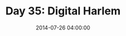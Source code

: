 ---
permalink: /jekyll/update/2014/07/26/day35
redirect_to: http://arounddh.elotroalex.com/jekyll/update/2014/07/26/day35
layout: post
title:  "Day 35: Digital Harlem"
date:   2014-07-26 04:00:00
categories: jekyll update
---